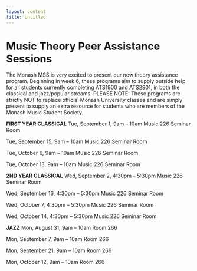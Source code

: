 ```yaml
---
layout: content
title: Untitled
---
```

# Music Theory Peer Assistance Sessions

The Monash MSS is very excited to present our new theory assistance program. Beginning in week 6, these programs aim to supply outside help for all students currently completing ATS1900 and ATS2901, in both the classical and jazz/popular streams. PLEASE NOTE: These programs are strictly NOT to replace official Monash University classes and are simply present to supply an extra resource for students who are members of the Monash Music Student Society.

**FIRST YEAR CLASSICAL**
Tue, September 1, 9am – 10am
Music 226 Seminar Room

Tue, September 15, 9am – 10am
Music 226 Seminar Room

Tue, October 6, 9am – 10am
Music 226 Seminar Room

Tue, October 13, 9am – 10am
Music 226 Seminar Room

**2ND YEAR CLASSICAL**
Wed, September 2, 4:30pm – 5:30pm
Music 226 Seminar Room

Wed, September 16, 4:30pm – 5:30pm
Music 226 Seminar Room

Wed, October 7, 4:30pm – 5:30pm
Music 226 Seminar Room

Wed, October 14, 4:30pm – 5:30pm
Music 226 Seminar Room

**JAZZ**
Mon, August 31, 9am – 10am
Room 266

Mon, September 7, 9am – 10am
Room 266

Mon, September 21, 9am – 10am
Room 266

Mon, October 12, 9am – 10am
Room 266
